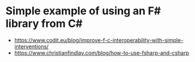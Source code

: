 # Simple example of using an F# library from C#

- https://www.codit.eu/blog/improve-f-c-interoperability-with-simple-interventions/
- https://www.christianfindlay.com/blog/how-to-use-fsharp-and-csharp

